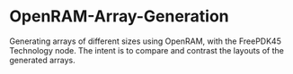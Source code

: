 # OpenRAM-Array-Generation
Generating arrays of different sizes using OpenRAM, with the FreePDK45 Technology node. The intent is to compare and contrast the layouts of the generated arrays.
